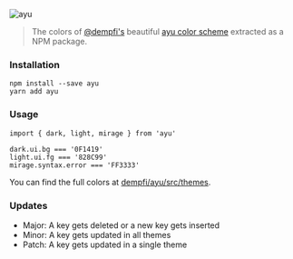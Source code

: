 ![ayu](http://i.imgur.com/b3etBQX.png)

> The colors of [@dempfi's](https://github.com/dempfi) beautiful [ayu color scheme](https://github.com/dempfi/ayu) extracted as a NPM package.

### Installation

```
npm install --save ayu
yarn add ayu
```

### Usage

```JS
import { dark, light, mirage } from 'ayu'

dark.ui.bg === '0F1419'
light.ui.fg === '828C99'
mirage.syntax.error === 'FF3333'
```

You can find the full colors at [dempfi/ayu/src/themes](https://github.com/dempfi/ayu/blob/master/src/themes).

### Updates

  - Major: A key gets deleted or a new key gets inserted
  - Minor: A key gets updated in all themes
  - Patch: A key gets updated in a single theme
